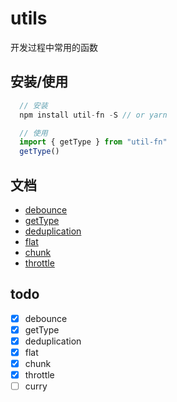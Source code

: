# utils
开发过程中常用的函数

## 安装/使用
```javascript
  // 安装
  npm install util-fn -S // or yarn

  // 使用
  import { getType } from "util-fn"
  getType()
```

## 文档
* [debounce](./src/debounce/README.md)
* [getType](./src/getType/README.md)
* [deduplication](./src/deduplication/README.md)
* [flat](./src/flat/README.md)
* [chunk](./src/chunk/README.md)
* [throttle](./src/throttle/README.md)

## todo
- [x] debounce
- [x] getType
- [x] deduplication
- [x] flat
- [x] chunk
- [x] throttle
- [ ] curry
